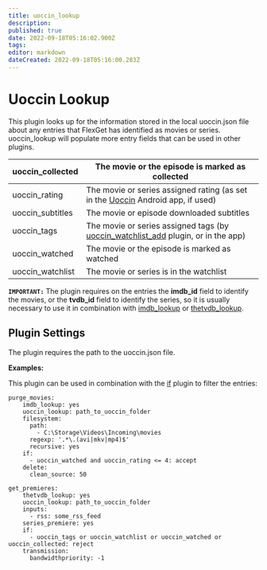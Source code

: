 ```yaml
---
title: uoccin_lookup
description: 
published: true
date: 2022-09-18T05:16:02.900Z
tags: 
editor: markdown
dateCreated: 2022-09-18T05:16:00.283Z
---
```


# Uoccin Lookup
This plugin looks up for the information stored in the local uoccin.json file about any entries that FlexGet has identified as movies or series. uoccin_lookup will populate more entry fields that can be used in other plugins.


| uoccin_collected | The movie or the episode is marked as collected |
| --- | --- |
| uoccin_rating | The movie or series assigned rating (as set in the [Uoccin](https://play.google.com/store/apps/details?id=net.ggelardi.uoccin) Android app, if used) |
| uoccin_subtitles | The movie or episode downloaded subtitles |
| uoccin_tags | The movie or series assigned tags (by [uoccin_watchlist_add](/uoccin_watchlist_add) plugin, or in the app) |
| uoccin_watched | The movie or the episode is marked as watched |
| uoccin_watchlist | The movie or series is in the watchlist |

**`IMPORTANT:`** The plugin requires on the entries the **imdb_id** field to identify the movies, or the **tvdb_id** field to identify the series, so it is usually necessary to use it in combination with [imdb_lookup](/imdb_lookup) or [thetvdb_lookup](/thetvdb_lookup).

## Plugin Settings
The plugin requires the path to the uoccin.json file.

**Examples:**

This plugin can be used in combination with the [if](/if) plugin to filter the entries:

```
purge_movies:
    imdb_lookup: yes
    uoccin_lookup: path_to_uoccin_folder
    filesystem:
      path:
        - C:\Storage\Videos\Incoming\movies
      regexp: '.*\.(avi|mkv|mp4)$'
      recursive: yes
    if:
      - uoccin_watched and uoccin_rating <= 4: accept
    delete:
      clean_source: 50
```

```
get_premieres:
    thetvdb_lookup: yes
    uoccin_lookup: path_to_uoccin_folder
    inputs:
      - rss: some_rss_feed
    series_premiere: yes
    if:
      - uoccin_tags or uoccin_watchlist or uoccin_watched or uoccin_collected: reject
    transmission:
      bandwidthpriority: -1
```